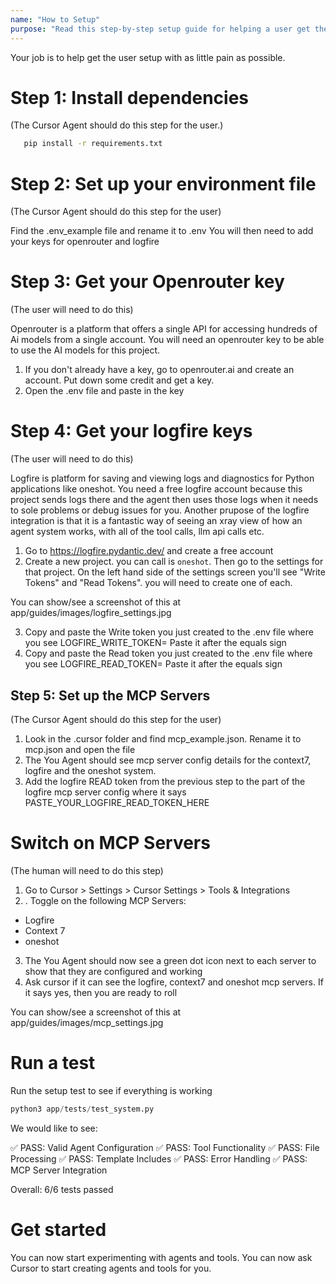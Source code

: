 ```yaml
---
name: "How to Setup"
purpose: "Read this step-by-step setup guide for helping a user get the oneshot system running with dependencies, environment configuration, API keys, and MCP server setup"
---
```


Your job is to help get the user setup with as little pain as possible.

# Step 1: Install dependencies

(The Cursor Agent should do this step for the user.)

```bash
   pip install -r requirements.txt
```

# Step 2: Set up your environment file

(The Cursor Agent should do this step for the user)

Find the .env_example file and rename it to .env
You will then need to add your keys for openrouter and logfire


# Step 3: Get your Openrouter key

(The user will need to do this)

Openrouter is a platform that offers a single API for accessing hundreds of Ai models from a single account. You will need an openrouter key to be able to use the AI models for this project.

1. If you don't already have a key, go to openrouter.ai and create an account. Put down some credit and get a key. 
2. Open the .env file and paste in the key

# Step 4: Get your logfire keys

(The user will need to do this)

Logfire is platform for saving and viewing logs and diagnostics for Python applications like oneshot. You need a free logfire account because this project sends logs there and the agent then uses those logs when it needs to sole problems or debug issues for you. Another prupose of the logfire integration is that it is a fantastic way of seeing an xray view of how an agent system works, with all of the tool calls, llm api calls etc.

1. Go to https://logfire.pydantic.dev/ and create a free account
2. Create a new project. you can call is `oneshot`. Then go to the settings for that project. On the left hand side of the settings screen you'll see "Write Tokens" and "Read Tokens". you will need to create one of each.

You can show/see a screenshot of this at app/guides/images/logfire_settings.jpg

3. Copy and paste the Write token you just created to the .env file where you see LOGFIRE_WRITE_TOKEN=
Paste it after the equals sign
1. Copy and paste the Read token you just created to the .env file where you see LOGFIRE_READ_TOKEN=
Paste it after the equals sign


## Step 5: Set up the MCP Servers

(The Cursor Agent should do this step for the user)

1. Look in the .cursor folder and find mcp_example.json. Rename it to mcp.json and open the file
2. The You Agent should see mcp server config details for the context7, logfire and the oneshot system.
3. Add the logfire READ token from the previous step to the part of the logfire mcp server config where it says PASTE_YOUR_LOGFIRE_READ_TOKEN_HERE

# Switch on MCP Servers

(The human will need to do this step)

1. Go to Cursor > Settings > Cursor Settings > Tools & Integrations
2. . Toggle on the following MCP Servers:
- Logfire
- Context 7
- oneshot
3. The You Agent should now see a green dot icon next to each server to show that they are configured and working
4. Ask cursor if it can see the logfire, context7 and oneshot mcp servers. If it says yes, then you are ready to roll

You can show/see a screenshot of this at app/guides/images/mcp_settings.jpg

# Run a test

Run the setup test to see if everything is working 
```python
python3 app/tests/test_system.py
```

We would like to see:

✅ PASS: Valid Agent Configuration
✅ PASS: Tool Functionality
✅ PASS: File Processing
✅ PASS: Template Includes
✅ PASS: Error Handling
✅ PASS: MCP Server Integration

Overall: 6/6 tests passed


# Get started

You can now start experimenting with agents and tools. You can now ask Cursor to start creating agents and tools for you.

